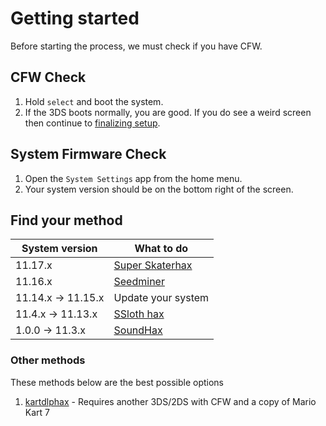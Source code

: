 # Getting started

Before starting the process, we must check if you have CFW.

## CFW Check

1. Hold `select` and boot the system.
2. If the 3DS boots normally, you are good. If you do see a weird screen then continue to [finalizing setup](/finalizing).

## System Firmware Check

1. Open the `System Settings` app from the home menu.
2. Your system version should be on the bottom right of the screen. 

## Find your method

| System version      | What to do |
| ----------- | ----------- |
| 11.17.x      |    [Super Skaterhax](/placeholder)    |
| 11.16.x | [Seedminer](/seedminer)        |
| 11.14.x -> 11.15.x | Update your system|
| 11.4.x -> 11.13.x | [SSloth hax](/placeholder)|
| 1.0.0 -> 11.3.x | [SoundHax](/placeholder)|

### Other methods

These methods below are the best possible options

1. [kartdlphax](/kartdlphax) - Requires another 3DS/2DS with CFW and a copy of Mario Kart 7
